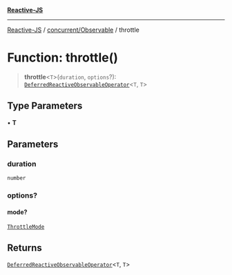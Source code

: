 [**Reactive-JS**](../../../README.md)

***

[Reactive-JS](../../../README.md) / [concurrent/Observable](../README.md) / throttle

# Function: throttle()

> **throttle**\<`T`\>(`duration`, `options`?): [`DeferredReactiveObservableOperator`](../type-aliases/DeferredReactiveObservableOperator.md)\<`T`, `T`\>

## Type Parameters

• **T**

## Parameters

### duration

`number`

### options?

#### mode?

[`ThrottleMode`](../type-aliases/ThrottleMode.md)

## Returns

[`DeferredReactiveObservableOperator`](../type-aliases/DeferredReactiveObservableOperator.md)\<`T`, `T`\>
